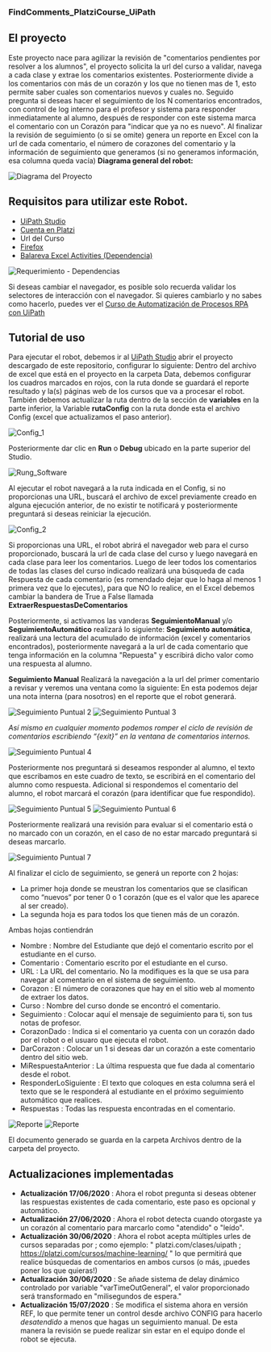 ### **FindComments_PlatziCourse_UiPath**

## El proyecto
Este proyecto nace para agilizar la revisión de "comentarios pendientes por resolver a los alumnos", el proyecto solicita la url del curso a validar, navega a cada clase y extrae los comentarios existentes.
Posteriormente divide a los comentarios con más de un corazón y los que no tienen mas de 1, esto permite saber cuales son comentarios nuevos y cuales no.
Seguido pregunta si deseas hacer el seguimiento de los N comentarios encontrados, con control de log interno para el profesor y sistema para responder inmediatamente al alumno, después de responder con este sistema marca el comentario con un Corazón para "indicar que ya no es nuevo".
Al finalizar la revisión de seguimiento (o si se omite) genera un reporte en Excel con la url de cada comentario, el número de corazones del comentario y la información de seguimiento que generamos (si no generamos información, esa columna queda vacía)
**Diagrama general del robot:**

![Diagrama del Proyecto][0]

## Requisitos para utilizar este Robot.
- [UiPath Studio](https://platform.uipath.com) 
- [Cuenta en Platzi](https://platzi.com)
- Url del Curso
- [Firefox](https://www.mozilla.org/es-MX/firefox/download/thanks/)
- [Balareva Excel Activities (Dependencia)](https://connect.uipath.com/marketplace/components/balareva-xl-activities)

![Requerimiento - Dependencias][1]

Si deseas cambiar el navegador, es posible solo recuerda validar los selectores de interacción con el navegador.
Si quieres cambiarlo y no sabes como hacerlo, puedes ver el [Curso de Automatización de Procesos RPA con UiPath](https://platzi.com/cursos/uipath/) 

## Tutorial de uso
Para ejecutar el robot, debemos ir al [UiPath Studio](https://platform.uipath.com) abrir el proyecto descargado de este repositorio, configurar lo siguiente:
Dentro del archivo de excel que está en el proyecto en la carpeta Data, debemos configurar los cuadros marcados en rojos, con la ruta donde se guardará el reporte resultado y la(s) páginas web de los cursos que va a procesar el robot.
También debemos actualizar la ruta dentro de la sección de **variables** en la parte inferior, la Variable **rutaConfig** con la ruta donde esta el archivo Config (excel que actualizamos el paso anterior).

![Config_1][2]

Posteriormente dar clic en **Run** o **Debug** ubicado en la parte superior del Studio.

![Rung_Software][3]

Al ejecutar el robot navegará a la ruta indicada en el Config, si no proporcionas una URL, buscará el archivo de excel previamente creado en alguna ejecución anterior, de no existir te notificará y posteriormente preguntará si deseas reiniciar la ejecución.

![Config_2][4]

Si proporcionas una URL, el robot abrirá el navegador web para el curso proporcionado, buscará la url de cada clase del curso y luego navegará en cada clase para leer los comentarios.
Luego de leer todos los comentarios de todas las clases del curso indicado realizará una búsqueda de cada Respuesta de cada comentario (es romendado dejar que lo haga al menos 1 primera vez que lo ejecutes), para que NO lo realice, en el Excel debemos cambiar la bandera de True a False llamada **ExtraerRespuestasDeComentarios**

Posteriormente, si activamos las vanderas **SeguimientoManual** y/o **SeguimientoAutomático** realizará lo siguiente:
**Seguimiento automática**, realizará una lectura del acumulado de información (excel y comentarios encontrados), posteriormente navegará a la url de cada comentario que tenga información en la columna "Repuesta" y escribirá dicho valor como una respuesta al alumno.

**Seguimiento Manual** Realizará la navegación a la url del primer comentario a revisar y veremos una ventana como la siguiente:
En esta podemos dejar una nota interna (para nosotros) en el reporte que el robot generará.

![Seguimiento Puntual 2][5]
![Seguimiento Puntual 3][6]

*Así mismo en cualquier momento podemos romper el ciclo de revisión de comentarios escribiendo “{exit}” en la ventana de comentarios internos.*

![Seguimiento Puntual 4][7]

Posteriormente nos preguntará si deseamos responder al alumno, el texto que escribamos en este cuadro de texto, se escribirá en el comentario del alumno como respuesta. 
Adicional si respondemos el comentario del alumno, el robot marcará el corazón (para identificar que fue respondido).

![Seguimiento Puntual 5][8]
![Seguimiento Puntual 6][9]

Posteriormente realizará una revisión para evaluar si el comentario está o no marcado con un corazón, en el caso de no estar marcado preguntará si deseas marcarlo.

![Seguimiento Puntual 7][10]

Al finalizar el ciclo de seguimiento, se generá un reporte con 2 hojas:
- La primer hoja donde se meustran los comentarios que se clasifican como “nuevos” por tener 0 o 1 corazón (que es el valor que les aparece al ser creado).
- La segunda hoja es para todos los que tienen más de un corazón.

Ambas hojas contiendrán 
- Nombre : Nombre del Estudiante que dejó el comentario escrito por el estudiante en el curso.
- Comentario : Comentario escrito por el estudiante en el curso.
- URL : La URL del comentario. No la modifiques es la que se usa para navegar al comentario en el sistema de seguimiento.
- Corazon : El número de corazones que hay en el sitio web al momento de extraer los datos.
- Curso : Nombre del curso donde se encontró el comentario.
- Seguimiento : Colocar aquí el mensaje de seguimiento para ti, son tus notas de profesor.
- CorazonDado : Indica si el comentario ya cuenta con un corazón dado por el robot o el usuaro que ejecuta el robot.
- DarCorazon : Colocar un 1 si deseas dar un corazón a este comentario dentro del sitio web.
- MiRespuestaAnterior : La última respuesta que fue dada al comentario desde el robot.
- ResponderLoSiguiente : El texto que coloques en esta columna será el texto que se le responderá al estudiante en el próximo seguimiento automático que realices.
- Respuestas : Todas las respuesta encontradas en el comentario.

![Reporte][11]
![Reporte][12]

El documento generado se guarda en la carpeta Archivos dentro de la carpeta del proyecto.

## Actualizaciones implementadas

- **Actualización 17/06/2020** : Ahora el robot pregunta si deseas obtener las respuestas existentes de cada comentario, este paso es opcional y automático.
- **Actualización 27/06/2020** : Ahora el robot detecta cuando otorgaste ya un corazón al comentario para marcarlo como "atendido" o "leído".
- **Actualización 30/06/2020** :  Ahora el robot acepta múltiples urles de cursos separadas por ; como ejemplo:  " platzi.com/clases/uipath ; https://platzi.com/cursos/machine-learning/ " lo que permitirá que realice búsquedas de comentarios en ambos cursos (o más, ¡puedes poner los que quieras!)
- **Actualización 30/06/2020** : Se añade sistema de delay dinámico controlado por variable "varTimeOutGeneral", el valor proporcionado será transformado en "milisegundos de espera."
- **Actualización 15/07/2020** : Se modifica el sistema ahora en versión REF, lo que permite tener un control desde archivo CONFIG para hacerlo *desatendido* a menos que hagas un seguimiento manual. De esta manera la revisión se puede realizar sin estar en el equipo donde el robot se ejecuta.

[//]: #
[0]: <https://raw.githubusercontent.com/JFEspanolito/FindComments_PlatziCourse_UiPath/master/imgParaReadMe/img0.png> "Diagrama del Proyecto"
[1]: <https://raw.githubusercontent.com/JFEspanolito/FindComments_PlatziCourse_UiPath/master/imgParaReadMe/img1.png> "Dependencias"
[2]: <https://raw.githubusercontent.com/JFEspanolito/FindComments_PlatziCourse_UiPath/master/imgParaReadMe/img2.png> "Config_1"
[3]: <https://raw.githubusercontent.com/JFEspanolito/FindComments_PlatziCourse_UiPath/master/imgParaReadMe/img3.png> "Run"
[4]: <https://raw.githubusercontent.com/JFEspanolito/FindComments_PlatziCourse_UiPath/master/imgParaReadMe/img4.png> "Config_2"
[5]: <https://raw.githubusercontent.com/JFEspanolito/FindComments_PlatziCourse_UiPath/master/imgParaReadMe/img5.png> "Seguimiento_1"
[6]: <https://raw.githubusercontent.com/JFEspanolito/FindComments_PlatziCourse_UiPath/master/imgParaReadMe/img6.png> "Seguimiento_2"
[7]: <https://raw.githubusercontent.com/JFEspanolito/FindComments_PlatziCourse_UiPath/master/imgParaReadMe/img7.png> "Seguimiento_3"
[8]: <https://raw.githubusercontent.com/JFEspanolito/FindComments_PlatziCourse_UiPath/master/imgParaReadMe/img8.png> "Seguimiento_4"
[9]: <https://raw.githubusercontent.com/JFEspanolito/FindComments_PlatziCourse_UiPath/master/imgParaReadMe/img9.png> "Seguimiento_5"
[10]: <https://raw.githubusercontent.com/JFEspanolito/FindComments_PlatziCourse_UiPath/master/imgParaReadMe/img10.png> "Seguimiento_6"
[11]: <https://raw.githubusercontent.com/JFEspanolito/FindComments_PlatziCourse_UiPath/master/imgParaReadMe/img11.png> "Reporte_1"
[12]: <https://raw.githubusercontent.com/JFEspanolito/FindComments_PlatziCourse_UiPath/master/imgParaReadMe/img12.png> "Reporte_2"
